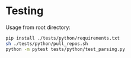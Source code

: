 # Testing

Usage from root directory:

```bash
pip install ./tests/python/requirements.txt
sh ./tests/python/pull_repos.sh
python -m pytest tests/python/test_parsing.py
```

